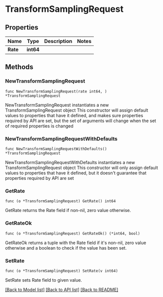 # TransformSamplingRequest

## Properties

Name | Type | Description | Notes
------------ | ------------- | ------------- | -------------
**Rate** | **int64** |  | 

## Methods

### NewTransformSamplingRequest

`func NewTransformSamplingRequest(rate int64, ) *TransformSamplingRequest`

NewTransformSamplingRequest instantiates a new TransformSamplingRequest object
This constructor will assign default values to properties that have it defined,
and makes sure properties required by API are set, but the set of arguments
will change when the set of required properties is changed

### NewTransformSamplingRequestWithDefaults

`func NewTransformSamplingRequestWithDefaults() *TransformSamplingRequest`

NewTransformSamplingRequestWithDefaults instantiates a new TransformSamplingRequest object
This constructor will only assign default values to properties that have it defined,
but it doesn't guarantee that properties required by API are set

### GetRate

`func (o *TransformSamplingRequest) GetRate() int64`

GetRate returns the Rate field if non-nil, zero value otherwise.

### GetRateOk

`func (o *TransformSamplingRequest) GetRateOk() (*int64, bool)`

GetRateOk returns a tuple with the Rate field if it's non-nil, zero value otherwise
and a boolean to check if the value has been set.

### SetRate

`func (o *TransformSamplingRequest) SetRate(v int64)`

SetRate sets Rate field to given value.



[[Back to Model list]](../README.md#documentation-for-models) [[Back to API list]](../README.md#documentation-for-api-endpoints) [[Back to README]](../README.md)


